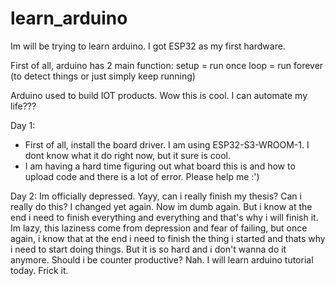 # learn_arduino
Im will be trying to learn arduino. I got ESP32 as my first hardware.

First of all, arduino has 2 main function:
setup = run once
loop = run forever (to detect things or just simply keep running)

Arduino used to build IOT products. Wow this is cool. I can automate my life???

Day 1:
- First of all, install the board driver. I am using ESP32-S3-WROOM-1. I dont know what it do right now, but it sure is cool.
- I am having a hard time figuring out what board this is and how to upload code and there is a lot of error. Please help me :')

Day 2:
Im officially depressed. Yayy, can i really finish my thesis? Can i really do this? I changed yet again. Now im dumb again. But i know at the end i need to finish everything and everything and that's why i will finish it. Im lazy, this laziness come from depression and fear of failing, but once again, i know that at the end i need to finish the thing i started and thats why i need to start doing things. But it is so hard and i don't wanna do it anymore. Should i be counter productive? Nah. I will learn arduino tutorial today. Frick it.
  
